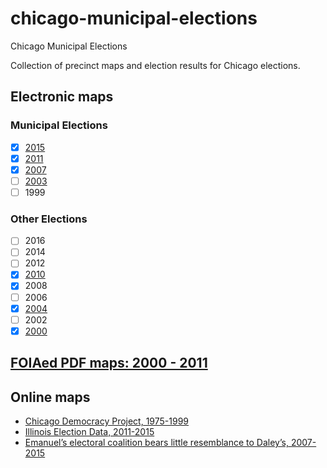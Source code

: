 # chicago-municipal-elections
Chicago Municipal Elections

Collection of precinct maps and election results for Chicago elections.

## Electronic maps

### Municipal Elections
- [x] [2015](precincts/2015_precincts.geojson)
- [x] [2011](precincts/2011_precincts.geojson)
- [x] [2007](precincts/2007_precincts.geojson)
- [ ] [2003](precincts/2003_precincts.geojson)
- [ ] 1999

### Other Elections
- [ ] 2016
- [ ] 2014
- [ ] 2012
- [x] [2010](precincts/2010_precincts.geojson)
- [x] 2008
- [ ] 2006
- [x] [2004](precincts/2004_precincts.geojson)
- [ ] 2002
- [x] [2000](precincts/2000_precincts.geojson)

## [FOIAed PDF maps: 2000 - 2011](foia_pdfs)

## Online maps
- [Chicago Democracy Project, 1975-1999](http://chicagodemocracy.org/ChooseElection.jsp)
- [Illinois Election Data, 2011-2015](https://illinoiselectiondata.com/maps/chicagomaps.php)
- [Emanuel’s electoral coalition bears little resemblance to Daley’s, 2007-2015](https://danielkayhertz.com/2017/04/13/emanuels-electoral-coalition-bears-little-resemblance-to-daleys)
